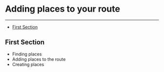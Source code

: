 # Adding places to your route

---

- [First Section](#section-1)

<a name="section-1"></a>
## First Section

- Finding places
- Adding places to the route
- Creating places
